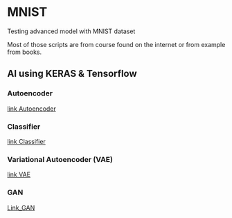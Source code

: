 # MNIST
Testing advanced model with MNIST dataset

Most of those scripts are from course found on the internet or from example from books.

## AI using KERAS & Tensorflow

### Autoencoder
[link Autoencoder](https://github.com/nakmuaycoder/start-with-MNIST/tree/master/Keras/AutoEncoder)

### Classifier

[link Classifier](https://github.com/nakmuaycoder/start-with-MNIST/tree/master/Keras//classifier)

### Variational Autoencoder (VAE)

[link VAE](https://github.com/nakmuaycoder/start-with-MNIST/tree/master/Keras/VAE)

### GAN

[Link_GAN](https://github.com/nakmuaycoder/start-with-MNIST/tree/master/Keras/GAN)
